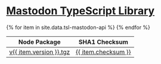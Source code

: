 <h1 class="page-heading"><a href="/tsl-mastodon-api/">Mastodon TypeScript Library</a></h1>
<table>
    <thead>
        <tr>
            <th>Node Package</th>
            <th>SHA1 Checksum</th>
        </tr>
    </thead>
    <tbody>{% for item in site.data.tsl-mastodon-api %}
        <tr>
            <td>
                <a href="https://typescriptlibs.org/npm/tsl-mastodon-api/v{{ item.version }}.tgz">v{{ item.version }}.tgz</a>
            </td>
            <td>
                <a href="https://typescriptlibs.org/npm/tsl-mastodon-api/v{{ item.version }}.sha1">{{ item.checksum }}</a>
            </td>
        </tr>
    {% endfor %}</tbody>
</table>
